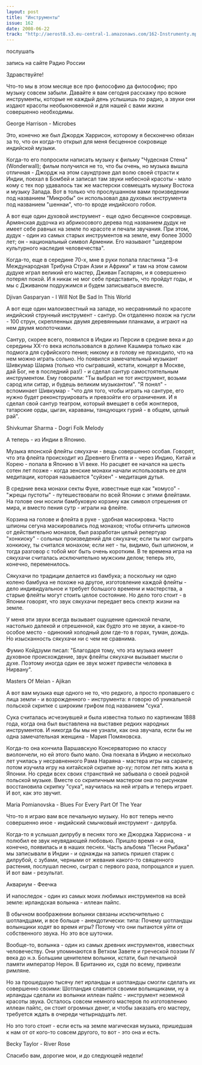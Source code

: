 ```yaml
---
layout: post
title: "Инструменты"
issue: 162
date: 2008-06-22
track: "http://aerost8.s3.eu-central-1.amazonaws.com/162-Instrumenty.mp3"
---
```


послушать

запись на сайте Радио России

Здравствуйте!

Что-то мы в этом месяце все про философию да философию; про музыку совсем забыли. Давайте я вам сегодня расскажу про всякие инструменты, которые не каждый день услышишь по радио, а звуки они издают красоты необыкновенной и для нашей с вами жизни совершенно необходимы.

George Harrison - Microbes

Это, конечно же был Джордж Харрисон, которому я бесконечно обязан за то, что он когда-то открыл для меня бесценное сокровище индийской музыки.

Когда-то его попросили написать музыку к фильму "Чудесная Стена" (Wonderwall); фильм получился не то, что бы очень, но музыка вышла отличная - Джордж на этом саундтрэке дал волю своей страсти к Индии, поехал в Бомбей и записал там звуки небесной красоты - мало кому с тех пор удавалось так же мастерски совмещать музыку Востока и музыку Запада. Вот в только что прослушанном вами произведении под названием "Микробы" он использовал два духовых инструмента под названием "шеннаи", что-то вроде индийского гобоя.

А вот еще один духовой инструмент - еще одно бесценное сокровище. Армянская дудочка из абрикосового дерева под названием дудук не имеет себе равных на земле по красоте и печали звучания. При этом, дудук - один из самых старых инструментов на земле, ему более 3000 лет; он - национальный символ Армении. Его называют "шедевром культурного наследия человечества".

Когда-то, еще в середине 70-х, мне в руки попала пластинка "3-я Международная Трибуна Стран Азии и Африки" и там на этом самом дудуке играл великий его мастер, Дживан Гаспарян, и я совершенно потерял покой. И я никак не мог себе представить, что пройдут годы, и мы с Дживаном подружимся и будем записываться вместе.

Djivan Gasparyan - I Will Not Be Sad In This World

А вот еще один малоизвестный на западе, но несравнимый по красоте индийский струнный инструмент - сантур. Он отдаленно похож на гусли - 100 струн, скрепленных двумя деревянными планками, а играют на нем двумя молоточками.

Сантур, скорее всего, появился в Индии из Персии в средние века и до середины XX-го века использовался в долине Кашмира только как подмога для суфийского пения; никому и в голову не приходило, что на нем можно играть сольно. Но появился замечательный музыкант Шивкумар Шарма (только что сыгравший, кстати, концерт в Москве, дай Бог, не в последний раз!) - и сделал сантур самостоятельным инструментом. Ему говорили: "Ты выбрал не тот инструмент, возьми сарод или ситар, и будешь великим музыкантом". "Я понял" - вспоминает Шивкумар - "что для того, чтобы играть на сантуре, его нужно будет реконструировать и превзойти его ограничения. И я сделал свой сантур театром, который вмещает в себя жонглеров, татарские орды, цыган, караваны, танцующих гурий - в общем, целый рай".

Shivkumar Sharma - Dogri Folk Melody

А теперь - из Индии в Японию.

Музыка японской флейты сякухачи - вещь совершенно особая. Говорят, что эта флейта происходит из Древнего Египта и - через Индию, Китай и Корею - попала в Японию в VI веке. Но расцвет ее начался на шесть сотен лет позже - когда зенские монахи начали использовать ее для медитации, которая называется "суйзен" - медитация дутья.

В средние века монахи секты Фуке, известные еще как "комусо" - "жрецы пустоты" - путешествовали по всей Японии с этими флейтами. На голове они носили бамбуковую корзину как символ отрешения от мира, и вместо пения сутр - играли на флейте.

Корзина на голове и флейта в руке - удобная маскировка. Часто шпионы сегуна маскировались под монахов; чтобы отличить шпионов от действительно монахов, был разработан целый репертуар "хонкиоку" - сольных произведений для сякухачи; если ты мог сыграть хонкиоку, ты считался монахом; если нет - ты, видимо, был шпионом, и тогда разговор с тобой мог быть очень коротким. В те времена игра на сякухачи считалась исключительно мужским делом; теперь это, конечно, переменилось.

Сякухачи по традиции делается из бамбука; а поскольку ни одно колено бамбука не похоже на другое, изготовление каждой флейты - дело индивидуальное и требует большого времени и мастерства, а старые флейты могут стоить целое состояние. Но дело того стоит - в Японии говорят, что звук сякухачи передает весь спектр жизни на земле.

У меня эти звуки всегда вызывает ощущение одинокой печали, настолько далекой и отрешенной, как будто это не звуки, а какое-то особое место - одинокий холодный дом где-то в горах, туман, дождь. Но изысканность сякухачи ни с чем не сравнима.

Фумио Койдзуми писал: "Благодаря тому, что эта музыка имеет духовное происхождение, звук флейты сякухачи вызывает мысли о духе. Поэтому иногда один ее звук может привести человека в Нирвану".

Masters Of Meian - Ajikan

А вот вам музыка еще одного не то, что редкого, а просто пропавшего с лица земли - и возрожденного - инструмента: я говорю об уникальной польской скрипке с широким грифом под названием "сука".

Сука считалась исчезнувшей и была известна только по картинкам 1888 года, когда она был выставлена на выставке редких народных инструментов. И никогда бы мы не узнали, как она звучала, если бы не одна замечательная женщина - Мария Помяновска.

Когда-то она кончила Варшавскую Консерваторию по классу виолончели, но ей этого было мало. Она поехала в Индию и несколько лет училась у несравненного Рама Нараяна - мастера игры на саранги; потом изучила игру на китайской скрипке эр-ху; потом лет пять жила в Японии. Но среди всех своих странствий не забывала о своей родной польской музыке. Вместе со скрипичным мастером она по рисункам восстановила скрипку "сука", научилась на ней играть и теперь играет. И вот, как это звучит.

Maria Pomianovska - Blues For Every Part Of The Year

Что-то я играю вам все печальную музыку. Но вот теперь нечто совершенно иное - индийский смычковый инструмент - дилруба.

Когда-то я услышал дилрубу в песнях того же Джорджа Харрисона - и полюбил ее звук неувядающей любовью. Пришло время - и она, конечно, появилась и в наших песнях. Часть альбома "Песни Рыбака" мы записывали в Индии - и однажды на запись пришел старик с дилрубой, с зубами, черными от жевания какого-то священного растения, послушал песню, сыграл с первого раза, попрощался и ушел. И вот вам - результат.

Аквариум - Феечка

И напоследок - один из самых моих любимых инструментов на всей земле: ирландская волынка - иллеан пайпс.

В обычном воображении волынки связаны исключительно с шотландцами, и все больше - анекдотически: типа: Почему шотландцы волынщики ходят во время игры? Потому что они пытаются уйти от собственного звука. Но это все шуточки.

Вообще-то, волынка - один из самых древних инструментов, известных человечеству. Они упоминаются в Ветхом Завете и греческой поэзии IV века до н.э. Большим ценителем волынки, кстати, был печальной памяти император Нерон. В Британию их, судя по всему, привезли римляне.

Но за прошедшую тысячу лет ирландцы и шотландцы смогли сделать их совершенно своими: Шотландия славится своими волынщиками, ну а ирландцы сделали из волынки иллеан пайпс - инструмент неземной красоты звука. Осталось совсем немного мастеров по изготовлению иллеан пайпс, он стоит огромных денег, и чтобы заказать его мастеру, требуется ждать в очереди четырнадцать лет.

Но это того стоит - если есть на земле магическая музыка, пришедшая к нам от от кого-то совсем другого, то вот - это она и есть.

Becky Taylor - River Rose

Спасибо вам, дорогие мои, и до следующей недели!
